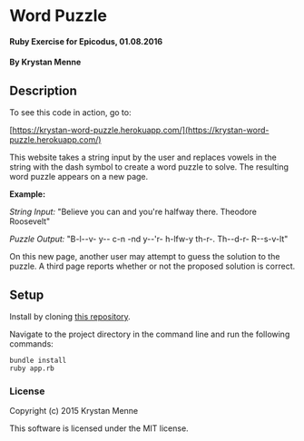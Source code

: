 # Word Puzzle

#### Ruby Exercise for Epicodus, 01.08.2016

#### By Krystan Menne

## Description

To see this code in action, go to:

[https://krystan-word-puzzle.herokuapp.com/](https://krystan-word-puzzle.herokuapp.com/)

This website takes a string input by the user and replaces vowels in the string with the dash symbol to create a word puzzle to solve. The resulting word puzzle appears on a new page.

**Example:**

*String Input:* "Believe you can and you're halfway there. Theodore Roosevelt"

*Puzzle Output:* "B-l--v- y-- c-n -nd y--'r- h-lfw-y th-r-. Th--d-r- R--s-v-lt"

On this new page, another user may attempt to guess the solution to the puzzle. A third page reports whether or not the proposed solution is correct.

## Setup

Install by cloning [this repository](https://github.com/gitKrystan/ruby-word-puzzle.git).

Navigate to the project directory in the command line and run the following commands:

```
bundle install
ruby app.rb
```

### License

Copyright (c) 2015 Krystan Menne

This software is licensed under the MIT license.
